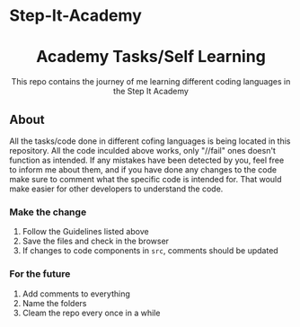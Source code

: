 # Step-It-Academy

<h1 align="center">Academy Tasks/Self Learning</h1>
<div align="center">

This repo contains the journey of me learning different coding languages in the Step It Academy

</div>

## About

All the tasks/code done in different cofing languages is being located in this repository. All the code inculded above works, only "//fail" ones doesn't function as intended. If any mistakes have been detected by you, feel free to inform me about them, and if you have done any changes to the code make sure to comment what the specific code is intended for. That would make easier for other developers to understand the code.

### Make the change

1. Follow the Guidelines listed above
1. Save the files and check in the browser
1. If changes to code components in `src`, comments should be updated

### For the future

1. Add comments to everything
1. Name the folders
1. Cleam the repo every once in a while
